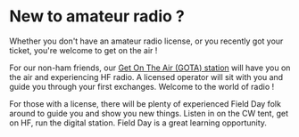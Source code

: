 # New to amateur radio ?

Whether you don't have an amateur radio license, or you recently got your ticket, you're welcome to get on the air !

For our non-ham friends, our [Get On The Air (GOTA) station](https://www.arrl.org/files/file/Field-Day/2022/1_82-FD%20GOTA%20FAQ.pdf) will have you on the air and experiencing HF radio. A licensed operator will sit with you and guide you through your first exchanges. Welcome to the world of radio !

For those with a license, there will be plenty of experienced Field Day folk around to guide you and show you new things. Listen in on the CW tent, get on HF, run the digital station. Field Day is a great learning opportunity.
